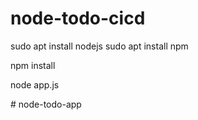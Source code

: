 # node-todo-cicd

sudo apt install nodejs
sudo apt install npm


npm install

node app.js

#   n o d e - t o d o - a p p  
 
